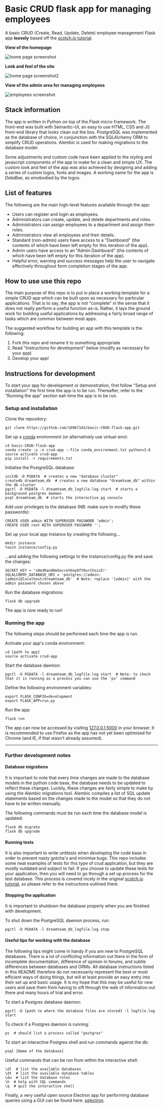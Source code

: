 # Basic CRUD flask app for managing employees
A basic CRUD (Create, Read, Update, Delete) employee management Flask app **loosely** based off the [scotch.io tutorial]( https://scotch.io/tutorials/build-a-crud-web-app-with-python-and-flask-part-one).

**View of the homepage**

![home page screenshot](screenshots/home-page-screenshot.png)

**Look and feel of the site**

![home page screenshot2](screenshots/home-page-screenshot2.png)

**View of the admin area for managing employees**

![employees screenshot](screenshots/employees-screenshot.png)

## Stack information
The app is written in Python on top of the Flask micro-framework. The front-end was built with Semantic-UI, an easy to use HTML, CSS and JS front-end library that looks clean out the box.
PostgreSQL was implemented as the database of choice, in conjunction with the SQLAlchemy ORM to simplify CRUD operations. Alembic is used for making migrations to the database model.

Some adjustments and custom code have been applied to the styling and javascript components of the app to make for a clean and simple UX. The custom look and feel of the app was also 
achieved by designing and adding a series of custom logos, fonts and images. A working name for the app is *DataBae*, as emobodied by the logos. 

## List of features
The following are the main high-level features available through the app:

* Users can register and login as employees.
* Administrators can create, update, and delete departments and roles.
* Administrators can assign employees to a department and assign them roles.
* Administrators view all employees and their details.
* Standard (non-admin) users have access to a "Dashboard" (the contents of which have been left empty for this iteration of the app).
* Admin users have access to an "Admin Dashboard" (the contents of which have been left empty for this iteration of the app).
* Helpful error, warning and success messages help the user to navigate effectively throughout form completion stages of the app.

## How to use use this repo
The main purpose of this repo is to put in place a working template for a simple CRUD app which can be built upon as necessary for particular applications.
That is to say, the app is not "complete" in the sense that it does not really perform a useful function as-is. Rather, it lays the ground work for building useful 
applications by addressing a fairly broad range of tasks which are common between most apps. 

The suggested workflow for building an app with this template is the following:
1. Fork this repo and rename it to something appropriate
1. Read "Instructions for development" below (modify as necessary for your app)
1. Develop your app!

## Instructions for development
To start your app for development or demonstration, first follow "Setup and installation" the first time the app is to be run. Thereafter, refer to the "Running the app" section eah time the app
is to be run.

### Setup and installation
Clone the repository:

    git clone https://github.com/16967143/basic-CRUD-flask-app.git
    
Set up a [conda](https://conda.io/miniconda.html) environment (or alternatively use virtual-env):

    cd basic-CRUD-flask-app
    conda create -y -n crud-app --file conda_environment.txt python=3.6
    source activate crud-app
    pip install -r requirements.txt
    
Initialise the PostgreSQL database:
    
    initdb -D PGDATA  # creates a new "database cluster"
    createdb dreamteam_db  # creates a new database "dreamteam_db" within the db cluster
    pgctl -D PGDATA -l dreamteam_db_logfile.log start  # starts a background postgres daemon
    psql dreamteam_db  # starts the interactive pg console
    
Add user privileges to the database (NB: make sure to modify these passwords):
    
    CREATE USER admin WITH SUPERUSER PASSWORD 'admin';
    CREATE USER root WITH SUPERUSER PASSWORD '';
    
Set up your local app instance by creating the following...

    mkdir instance
    touch instance/config.py
    
...and adding the following settings to the instance/config.py file and save the changes:

    SECRET_KEY = 's0m3Rand0mSecretKeyOfY0urChoicE!'
    SQLALCHEMY_DATABASE_URI = 'postgres://admin:[admin]@localhost/dreamteam_db'  # Note: replace '[admin]' with the admin password chosen above
    
Run the database migrations:

    flask db upgrade
        
The app is now ready to run! 
    
### Running the app
The following steps should be performed each time the app is run.

Activate your app's conda environment:

    cd [path to app]
    source activate crud-app
    
Start the database daemon:

    pgctl -D PGDATA -l dreamteam_db_logfile.log start  # Note: to check that it is running as a process you can use the 'ps' command

Define the following environment variables:

    export FLASK_CONFIG=development
    export FLASK_APP=run.py
    
Run the app:

    flask run
    
The app can now be accessed by visiting [127.0.0.1:5000](http://127.0.0.1:5000/) in your browser. It is recommended to use Firefox
as the app has not yet been optimised for Chrome (and IE, if that wasn't already assumed). 

<hr>

### Further development notes

#### Database migrations
It is important to note that every time changes are made to the database models in the python code base, the database needs 
to be updated to reflect these changes. Luckily, these changes are fairly simple to make by using the Alembic migrations
tool. Alembic compiles a list of SQL update statements based on the changes made to the model so that they do not have to
be written manually.

The following commands must be run each time the database model is updated:

    flask db migrate
    flask db upgrade
    
#### Running tests
It is also important to write unittests when developing the code base in order to prevent nasty gotcha's and minimise bugs.
This repo includes some neat examples of tests for this type of crud application, but they are mostly outdated and subject 
to fail. If you choose to update these tests for your application, then you will need to go through a set up process 
for the test database. This process is covered nicely in the original 
[scotch.io tutorial]( https://scotch.io/tutorials/build-a-crud-web-app-with-python-and-flask-part-one), so please refer 
to the instructions outlined there.

#### Stopping the application
It is important to shutdown the database properly when you are finished with development. 

To shut down the PostgreSQL daemon process, run:

    pgctl -D PGDATA -l dreamteam_db_logfile.log stop
    
#### Useful tips for working with the database
The following tips might come in handy if you are new to PostgreSQL databases. There is a lot of conflicting information 
out there in the form of incomplete documentation, difference of opinion in forums, and subtle differences between databases
and ORMs. All database instructions listed in this README therefore do not necessarily represent the best or most efficient
ways of doing things, but will at least provide an easy entry into their set up and basic usage. It is my hope that this
may be useful for new users and save them from having to sift through the web of information out there and many hours of 
trial and error.

To start a Postgres database daemon:

    pgctl -D [path to where the database files are stored] -l logfile.log start
    
To check if a Postgres daemon is running:
    
    ps  # should list a process called "postgres"
    
To start an interactive Postgres shell and run commands against the db:

    psql [Name of the database]
    
Useful commands that can be run from within the interactive shell:

    \dl  # list the available databases
    \dt  # list the available database tables
    \du  # list the database roles
    \h  # help with SQL commands
    \q  # quit the interactive shell
    
Finally, a very useful open source Electron app for performing database queries using a GUI can be found here:
[sqlectron](https://sqlectron.github.io/).

